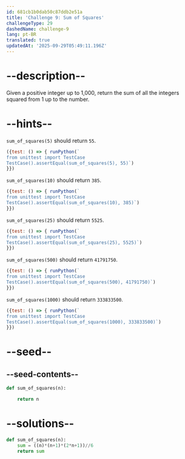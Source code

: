 ```yaml
---
id: 681cb1b0dab50c87ddb2e51a
title: 'Challenge 9: Sum of Squares'
challengeType: 29
dashedName: challenge-9
lang: pt-BR
translated: true
updatedAt: '2025-09-29T05:49:11.196Z'
---
```


# --description--

Given a positive integer up to 1,000, return the sum of all the integers squared from 1 up to the number.

# --hints--

`sum_of_squares(5)` should return `55`.

```js
({test: () => { runPython(`
from unittest import TestCase
TestCase().assertEqual(sum_of_squares(5), 55)`)
}})
```

`sum_of_squares(10)` should return `385`.

```js
({test: () => { runPython(`
from unittest import TestCase
TestCase().assertEqual(sum_of_squares(10), 385)`)
}})
```

`sum_of_squares(25)` should return `5525`.

```js
({test: () => { runPython(`
from unittest import TestCase
TestCase().assertEqual(sum_of_squares(25), 5525)`)
}})
```

`sum_of_squares(500)` should return `41791750`.

```js
({test: () => { runPython(`
from unittest import TestCase
TestCase().assertEqual(sum_of_squares(500), 41791750)`)
}})
```

`sum_of_squares(1000)` should return `333833500`.

```js
({test: () => { runPython(`
from unittest import TestCase
TestCase().assertEqual(sum_of_squares(1000), 333833500)`)
}})
```

# --seed--

## --seed-contents--

```py
def sum_of_squares(n):

    return n
```

# --solutions--

```py
def sum_of_squares(n):
    sum = ((n)*(n+1)*(2*n+1))//6
    return sum
```
